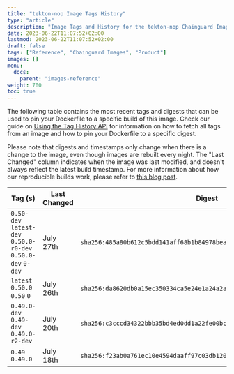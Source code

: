 ```yaml
---
title: "tekton-nop Image Tags History"
type: "article"
description: "Image Tags and History for the tekton-nop Chainguard Image"
date: 2023-06-22T11:07:52+02:00
lastmod: 2023-06-22T11:07:52+02:00
draft: false
tags: ["Reference", "Chainguard Images", "Product"]
images: []
menu:
  docs:
    parent: "images-reference"
weight: 700
toc: true
---
```


The following table contains the most recent tags and digests that can be used to pin your Dockerfile to a specific build of this image. Check our guide on [Using the Tag History API](/chainguard/chainguard-images/using-the-tag-history-api/) for information on how to fetch all tags from an image and how to pin your Dockerfile to a specific digest.

Please note that digests and timestamps only change when there is a change to the image, even though images are rebuilt every night. The "Last Changed" column indicates when the image was last modified, and doesn't always reflect the latest build timestamp. For more information about how our reproducible builds work, please refer to [this blog post](https://www.chainguard.dev/unchained/reproducing-chainguards-reproducible-image-builds).

| Tag (s)                                                       | Last Changed | Digest                                                                    |
|---------------------------------------------------------------|--------------|---------------------------------------------------------------------------|
|  `0.50-dev` `latest-dev` `0.50.0-r0-dev` `0.50.0-dev` `0-dev` | July 27th    | `sha256:485a80b612c5bdd141aff68b1b84978bea59a75b48037d882a9424ab669a1899` |
|  `latest` `0.50.0` `0.50` `0`                                 | July 26th    | `sha256:da8620db0a15ec350334ca5e24e1a24a2a12bd6569798c6833916e715e3b0399` |
|  `0.49.0-dev` `0.49-dev` `0.49.0-r2-dev`                      | July 20th    | `sha256:c3cccd34322bbb35bd4ed0dd1a22fe00bce3255704175a066f195b9522c5044b` |
|  `0.49` `0.49.0`                                              | July 18th    | `sha256:f23ab0a761ec10e4594daaff97c03db120ca888e4e6c76354e46925229495c71` |
